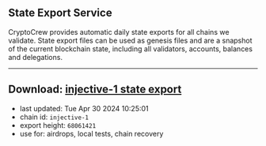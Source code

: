 ## State Export Service
CryptoCrew provides automatic daily state exports for all chains we validate. State export files can be used as genesis files and are a snapshot of the current blockchain state, including all validators, accounts, balances and delegations.

---
**Download: [injective-1 state export](https://dl-eu2.ccvalidators.com/SERVICE/injective/injective-1_export_68061421.json)**
---

- last updated: Tue Apr 30 2024 10:25:01
- chain id: `injective-1`
- export height: `68061421`
- use for: airdrops, local tests, chain recovery
